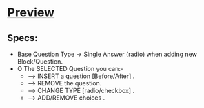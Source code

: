 # [Preview]

[preview]: https://mostafaabobakr7.github.io/survayAdminDashboard/



## Specs:
- Base Question Type -> Single Answer (radio) when adding new Block/Question.
- O The SELECTED Question you can:-
  - --> INSERT a question [Before/After] .
  - --> REMOVE the question.
  - --> CHANGE TYPE [radio/checkbox] .
  - --> ADD/REMOVE choices .